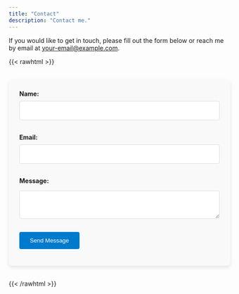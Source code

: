 ```yaml
---
title: "Contact"
description: "Contact me."
---
```


If you would like to get in touch, please fill out the form below or reach me by email at [your-email@example.com](mailto:your-email@example.com).

{{< rawhtml >}}
<style>
/* Inline test styling for form */
form {
  max-width: 600px;
  margin: 2rem auto;
  padding: 1.5rem;
  background-color: #f9f9f9;
  border-radius: 8px;
  box-shadow: 0 4px 8px rgba(0, 0, 0, 0.1);
}
form label {
  display: block;
  margin-bottom: 0.5rem;
  font-weight: bold;
}
form input[type="text"],
form input[type="email"],
form textarea {
  width: 100%;
  padding: 0.75rem;
  margin-bottom: 1rem;
  border: 1px solid #ddd;
  border-radius: 4px;
  font-size: 1rem;
}
form button[type="submit"] {
  padding: 0.75rem 1.5rem;
  background-color: #007acc;
  color: white;
  border: none;
  border-radius: 4px;
  cursor: pointer;
}
</style>

<form action="https://formspree.io/f/your-form-id" method="POST">
  <label for="name">Name:</label>
  <input type="text" id="name" name="name" required>

  <label for="email">Email:</label>
  <input type="email" id="email" name="_replyto" required>

  <label for="message">Message:</label>
  <textarea id="message" name="message" required></textarea>

  <button type="submit">Send Message</button>
</form>
{{< /rawhtml >}}